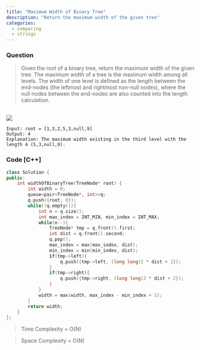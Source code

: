 ```yaml
---
title: "Maximum Width of Binary Tree"
description: "Return the maximum width of the given tree"
categories:
  - comparing
  - strings
---
```


### Question

> Given the root of a binary tree, return the maximum width of the given tree.
> The maximum width of a tree is the maximum width among all levels.
> The width of one level is defined as the length between the end-nodes (the leftmost and rightmost non-null nodes), where the null nodes between the end-nodes are also counted into the length calculation.

<br>
<img src="https://assets.leetcode.com/uploads/2021/05/03/width1-tree.jpg">
<br>

```
Input: root = [1,3,2,5,3,null,9]
Output: 4
Explanation: The maximum width existing in the third level with the length 4 (5,3,null,9).
```

### Code [C++]

```cpp
class Solution {
public:
    int widthOfBinaryTree(TreeNode* root) {
        int width = 0;
        queue<pair<TreeNode*, int>>q;
        q.push({root, 0});
        while(!q.empty()){
            int n = q.size();
            int max_index = INT_MIN, min_index = INT_MAX;
            while(n--){
                TreeNode* tmp = q.front().first;
                int dist = q.front().second;
                q.pop();
                max_index = max(max_index, dist);
                min_index = min(min_index, dist);
                if(tmp->left){
                    q.push({tmp->left, (long long)2 * dist + 1});
                }
                if(tmp->right){
                    q.push({tmp->right, (long long)2 * dist + 2});
                }
            }
            width = max(width, max_index - min_index + 1);
        }
        return width;      
    }
};
```

> Time Complexity = O(N)

> Space Complexity = O(N)
